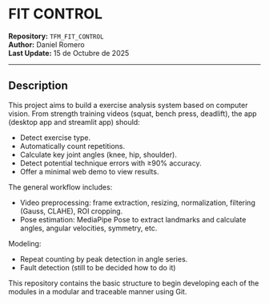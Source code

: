 # FIT CONTROL

**Repository:** `TFM_FIT_CONTROL`  
**Author:** Daniel Romero  
**Last Update:** 15 de Octubre de 2025

---

## Description

This project aims to build a exercise analysis system based on computer vision.
From strength training videos (squat, bench press, deadlift), the app (desktop app and streamlit app) should:
- Detect exercise type.
- Automatically count repetitions.
- Calculate key joint angles (knee, hip, shoulder).
- Detect potential technique errors with ≥90% accuracy.
- Offer a minimal web demo to view results.


The general workflow includes:
- Video preprocessing: frame extraction, resizing, normalization, filtering (Gauss, CLAHE), ROI cropping.
- Pose estimation: MediaPipe Pose to extract landmarks and calculate angles, angular velocities, symmetry, etc.


Modeling:
- Repeat counting by peak detection in angle series.
- Fault detection (still to be decided how to do it)


This repository contains the basic structure to begin developing each of the modules in a modular and traceable manner using Git.
